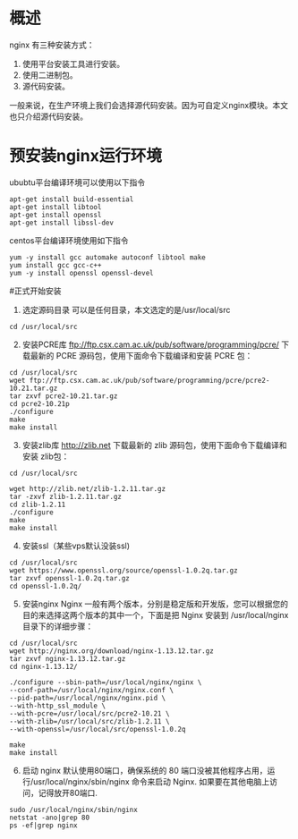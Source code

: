 # 概述
nginx 有三种安装方式：
1. 使用平台安装工具进行安装。
2. 使用二进制包。
3. 源代码安装。

一般来说，在生产环境上我们会选择源代码安装。因为可自定义nginx模块。本文也只介绍源代码安装。

# 预安装nginx运行环境
ububtu平台编译环境可以使用以下指令

```
apt-get install build-essential
apt-get install libtool
apt-get install openssl
apt-get install libssl-dev
```

centos平台编译环境使用如下指令
```
yum -y install gcc automake autoconf libtool make
yum install gcc gcc-c++
yum -y install openssl openssl-devel
```

#正式开始安装
1. 选定源码目录
可以是任何目录，本文选定的是/usr/local/src
```
cd /usr/local/src
```
2. 安装PCRE库
ftp://ftp.csx.cam.ac.uk/pub/software/programming/pcre/ 下载最新的 PCRE 源码包，使用下面命令下载编译和安装 PCRE 包：
```
cd /usr/local/src
wget ftp://ftp.csx.cam.ac.uk/pub/software/programming/pcre/pcre2-10.21.tar.gz
tar zxvf pcre2-10.21.tar.gz
cd pcre2-10.21p
./configure
make
make install
```

3. 安装zlib库
http://zlib.net 下载最新的 zlib 源码包，使用下面命令下载编译和安装 zlib包：
```
cd /usr/local/src

wget http://zlib.net/zlib-1.2.11.tar.gz
tar -zxvf zlib-1.2.11.tar.gz
cd zlib-1.2.11
./configure
make
make install
```

4. 安装ssl（某些vps默认没装ssl)

```
cd /usr/local/src
wget https://www.openssl.org/source/openssl-1.0.2q.tar.gz
tar zxvf openssl-1.0.2q.tar.gz
cd openssl-1.0.2q/
```
5. 安装nginx
Nginx 一般有两个版本，分别是稳定版和开发版，您可以根据您的目的来选择这两个版本的其中一个，下面是把 Nginx 安装到 /usr/local/nginx 目录下的详细步骤：

```
cd /usr/local/src
wget http://nginx.org/download/nginx-1.13.12.tar.gz
tar zxvf nginx-1.13.12.tar.gz
cd nginx-1.13.12/

./configure --sbin-path=/usr/local/nginx/nginx \
--conf-path=/usr/local/nginx/nginx.conf \
--pid-path=/usr/local/nginx/nginx.pid \
--with-http_ssl_module \
--with-pcre=/usr/local/src/pcre2-10.21 \
--with-zlib=/usr/local/src/zlib-1.2.11 \
--with-openssl=/usr/local/src/openssl-1.0.2q

make
make install
```
6. 启动
nginx 默认使用80端口，确保系统的 80 端口没被其他程序占用，运行/usr/local/nginx/sbin/nginx 命令来启动 Nginx.
如果要在其他电脑上访问，记得放开80端口.
```
sudo /usr/local/nginx/sbin/nginx
netstat -ano|grep 80
ps -ef|grep nginx
```
